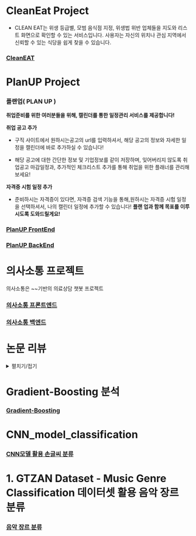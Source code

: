 # CleanEat Project
* CLEAN EAT는 위생 등급별, 모범 음식점 지정, 위생법 위반 업체들을 지도와 리스트 화면으로 확인할 수 있는 서비스입니다. 사용자는 자신의 위치나 관심 지역에서 신뢰할 수 있는 식당을 쉽게 찾을 수 있습니다.

### [CleanEAT](https://github.com/Songysp/CleanEat-webproject)

# PlanUP Project
### 플랜업( PLAN UP )
**취업준비를 위한 여러분들을 위해, 캘린더를 통한 일정관리 서비스를 제공합니다!**

**취업 공고 추가** 
  * 구직 사이트에서 원하시는공고의 url를 입력하셔서, 해당 공고의 정보와 자세한 일정을 캘린더에 바로 추가하실 수 있습니다!

  * 해당 공고에 대한 간단한 정보 및 기업정보를 같이 저장하며, 잊어버리지 않도록 취업공고 마감일정과, 추가적인 체크리스트 추가를 통해 취업을 위한 플래너를 관리해보세요!

**자격증 시험 일정 추가**

  * 준비하시는 자격증이 있다면, 자격증 검색 기능을 통해,원하시는 자격증 시험 일정을 선택하셔서, 나의 캘린더 일정에 추가할 수 있습니다!
**플랜 업과 함께 목표를 이루시도록 도와드릴게요!**
### [PlanUP FrontEnd](https://github.com/Songysp/PlanUP_frontend)
### [PlanUP BackEnd](https://github.com/Songysp/PlanUP_backend)

# 의사소통 프로젝트
의사소통은 ~~기반의 의료상담 챗봇 프로젝트

### [의사소통 프론트엔드](https://github.com/Songysp/DoctorChat_frontend)
### [의사소통 백엔드](https://github.com/Songysp/DoctorChat_BackEnd)

# 논문 리뷰


<details>
  <summary>펼치기/접기</summary>
  
  ### BPE (Byte Pair Encoding)
  Neural Machine Translation of Rare Words with Subword Units
  
  [리뷰](https://github.com/Songysp/paper/blob/main/BPE.ipynb)
  
  ### Sequence to Sequence
  Sequence to Sequence Learning with Neural Networks
  
  [리뷰](https://github.com/Songysp/paper/blob/main/Seq%202%20Seq.ipynb)
  
  ### WordPiece Tokenizer
  Google’s Neural Machine Translation System: Bridging the Gap between Human and Machine Translation
  
  [리뷰](https://github.com/Songysp/paper/blob/main/WordPiece%20Tokenizer.ipynb)

</details>


# Gradient-Boosting 분석
### [Gradient-Boosting](https://github.com/Songysp/Gradient-Boosting)

# CNN_model_classification
### [CNN모델 활용 손글씨 분류](https://github.com/Songysp/Gradient-Boosting/blob/main/%EA%B3%BC%EC%A0%9C2_ing.ipynb)

# **1. GTZAN Dataset - Music Genre Classification 데이터셋 활용 음악 장르 분류**
### [음악 장르 분류](https://github.com/Songysp/Music-Genre-Classification.io/blob/main/%EC%9D%8C%EC%95%85%EC%9E%A5%EB%A5%B4%20%EB%B6%84%EB%A5%98%ED%95%98%EA%B8%B0.ipynb)

